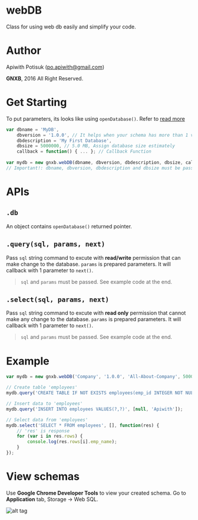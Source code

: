 # webDB
Class for using web db easily and simplify your code.

# Author
Apiwith Potisuk (po.apiwith@gmail.com)

**GNXB**, 2016 All Right Reserved.

# Get Starting
To put parameters, its looks like using `openDatabase()`. Refer to [read more](https://www.tutorialspoint.com/html5/html5_web_sql.htm)
```javascript
var dbname = 'MyDB',
	dbversion = '1.0.0', // It helps when your schema has more than 1 version.
	dbdescription = 'My First Database',
	dbsize = 5000000, // 5.0 MB, Assign database size estimately
	callback = function() { ... }; // Callback Function
	
var mydb = new gnxb.webDB(dbname, dbversion, dbdescription, dbsize, callback);
// Important!: dbname, dbversion, dbdescription and dbsize must be passed.
```

# APIs
## `.db`
An object contains `openDatabase()` returned pointer.

## `.query(sql, params, next)`
Pass `sql` string command to excute with **read/write** permission that can make change to the database. `params` is prepared parameters. It will callback with 1 parameter to `next()`.
> `sql` and `params` must be passed.
> See example code at the end.

## `.select(sql, params, next)`
Pass `sql` string command to excute with **read only** permission that cannot make any change to the database. `params` is prepared parameters. It will callback with 1 parameter to `next()`.
> `sql` and `params` must be passed.
> See example code at the end.

# Example
```javascript
var mydb = new gnxb.webDB('Company', '1.0.0', 'All-About-Company', 5000000);

// Create table 'employees'
mydb.query('CREATE TABLE IF NOT EXISTS employees(emp_id INTEGER NOT NULL PRIMARY KEY, emp_name TEXT)', []);

// Insert data to 'employees'
mydb.query('INSERT INTO employees VALUES(?,?)', [null, 'Apiwith']);

// Select data from 'employees'
mydb.select('SELECT * FROM employees', [], function(res) {
	// 'res' is response
	for (var i in res.rows) {
		console.log(res.rows[i].emp_name);
	}
});
```

# View schemas
Use **Google Chrome Developer Tools** to view your created schema. Go to **Application** tab, Storage -> Web SQL.

![alt tag](https://raw.githubusercontent.com/GNXB/webDB/master/screenshots/Using%20Google%20Chrome%20Developer%20Tools%20to%20verify%20data.png)
